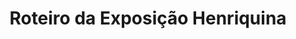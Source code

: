 ---
ref: sol-231-0009
title: ["Roteiro da Exposição Henriquina"]
author_name: ["unknown author"]
publisher: ["Comissão Executiva do V Centenário da Morte do Infante D. Henrique"]
year: "y1960"
origin: ["Portugal"]
formats: ["catalogue"]
disciplines: ["graphic-design"]
tags:
layout: artifact
status: ["scan"]
published: false
int_published: false
image_count:
date_added: 2023-06-16
batch:
---